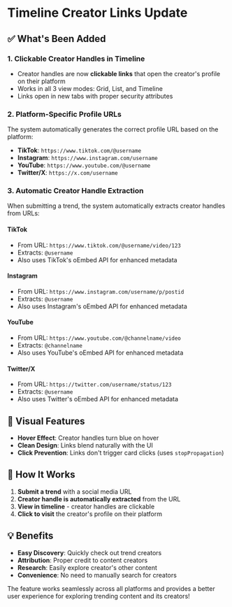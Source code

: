 # Timeline Creator Links Update

## ✅ What's Been Added

### 1. Clickable Creator Handles in Timeline
- Creator handles are now **clickable links** that open the creator's profile on their platform
- Works in all 3 view modes: Grid, List, and Timeline
- Links open in new tabs with proper security attributes

### 2. Platform-Specific Profile URLs
The system automatically generates the correct profile URL based on the platform:
- **TikTok**: `https://www.tiktok.com/@username`
- **Instagram**: `https://www.instagram.com/username`
- **YouTube**: `https://www.youtube.com/@username`
- **Twitter/X**: `https://x.com/username`

### 3. Automatic Creator Handle Extraction
When submitting a trend, the system automatically extracts creator handles from URLs:

#### TikTok
- From URL: `https://www.tiktok.com/@username/video/123`
- Extracts: `@username`
- Also uses TikTok's oEmbed API for enhanced metadata

#### Instagram
- From URL: `https://www.instagram.com/username/p/postid`
- Extracts: `@username`
- Also uses Instagram's oEmbed API for enhanced metadata

#### YouTube
- From URL: `https://www.youtube.com/@channelname/video`
- Extracts: `@channelname`
- Also uses YouTube's oEmbed API for enhanced metadata

#### Twitter/X
- From URL: `https://twitter.com/username/status/123`
- Extracts: `@username`
- Also uses Twitter's oEmbed API for enhanced metadata

## 🎨 Visual Features

- **Hover Effect**: Creator handles turn blue on hover
- **Clean Design**: Links blend naturally with the UI
- **Click Prevention**: Links don't trigger card clicks (uses `stopPropagation`)

## 🚀 How It Works

1. **Submit a trend** with a social media URL
2. **Creator handle is automatically extracted** from the URL
3. **View in timeline** - creator handles are clickable
4. **Click to visit** the creator's profile on their platform

## 💡 Benefits

- **Easy Discovery**: Quickly check out trend creators
- **Attribution**: Proper credit to content creators
- **Research**: Easily explore creator's other content
- **Convenience**: No need to manually search for creators

The feature works seamlessly across all platforms and provides a better user experience for exploring trending content and its creators!
